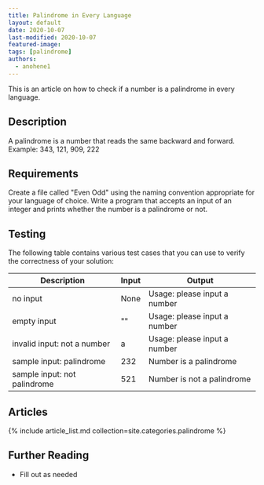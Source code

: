```yaml
---
title: Palindrome in Every Language
layout: default
date: 2020-10-07
last-modified: 2020-10-07
featured-image: 
tags: [palindrome]
authors:
  - anohene1
---
```


This is an article on how to check if a number is a palindrome in every language.

## Description

A palindrome is a number that reads the same backward and forward.
Example: 343, 121, 909, 222

## Requirements

Create a file called "Even Odd" using the naming convention appropriate for your language of choice.
Write a program that accepts an input of an integer and prints whether the number is a palindrome or not.

## Testing
The following table contains various test cases that you can use to verify the correctness of your solution:

| Description                  | Input | Output |
|------------------------------|-------|--------|
| no input                     | None  | Usage: please input a number |
| empty input                  | ""    | Usage: please input a number |
| invalid input: not a number  | a     | Usage: please input a number |
| sample input: palindrome     | 232   | Number is a palindrome       |
| sample input: not palindrome | 521   | Number is not a palindrome   |


## Articles

{% include article_list.md collection=site.categories.palindrome %}

## Further Reading

- Fill out as needed
